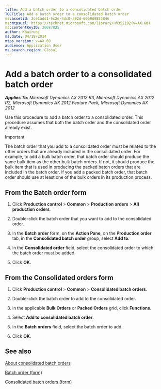 ```yaml
---
title: Add a batch order to a consolidated batch order
TOCTitle: Add a batch order to a consolidated batch order
ms:assetid: 2ce1add1-9c2e-4dc0-a92d-6069d9855846
ms:mtpsurl: https://technet.microsoft.com/library/Hh352192(v=AX.60)
ms:contentKeyID: 36687825
author: Khairunj
ms.date: 04/18/2014
mtps_version: v=AX.60
audience: Application User
ms.search.region: Global
---
```


# Add a batch order to a consolidated batch order 


_**Applies To:** Microsoft Dynamics AX 2012 R3, Microsoft Dynamics AX 2012 R2, Microsoft Dynamics AX 2012 Feature Pack, Microsoft Dynamics AX 2012_

Use this procedure to add a batch order to a consolidated order. This procedure assumes that both the batch order and the consolidated order already exist.


> [!IMPORTANT]
> <P>The batch order that you add to a consolidated order must be related to the other orders that are already included in the consolidated order. For example, to add a bulk batch order, that batch order should produce the same bulk item as the other bulk batch orders. If not, it should produce the bulk item that is used in producing the packed batch orders that are included in the batch order. If you add a packed batch order, that batch order should use at least one of the bulk orders in its production process.</P>



## From the Batch order form

1.  Click **Production control** \> **Common** \> **Production orders** \> **All production orders**.

2.  Double-click the batch order that you want to add to the consolidated order.

3.  In the **Batch order** form, on the **Action Pane**, on the **Production order** tab, in the **Consolidated batch order** group, select **Add to**.

4.  In the **Consolidated order** field, select the consolidated order to which the batch order must be added.

5.  Click **OK**.

## From the Consolidated orders form

1.  Click **Production control** \> **Common** \> **Consolidated batch orders**.

2.  Double-click the batch order to add to the consolidated order.

3.  In the applicable **Bulk Orders** or **Packed Orders** grid, click **Functions**.

4.  Select **Add to consolidated batch order**.

5.  In the **Batch orders** field, select the batch order to add.

6.  Click **OK**.

## See also

[About consolidated batch orders](about-consolidated-batch-orders.md)

[Batch order (form)](https://technet.microsoft.com/library/hh352323\(v=ax.60\))

[Consolidated batch orders (form)](https://technet.microsoft.com/library/hh328731\(v=ax.60\))

  


